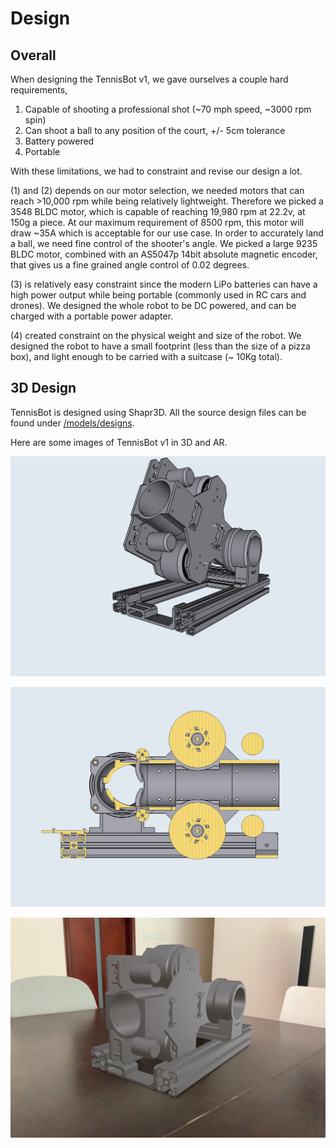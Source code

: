 # Design

## Overall

When designing the TennisBot v1, we gave ourselves a couple hard requirements,

1. Capable of shooting a professional shot (~70 mph speed, ~3000 rpm spin)
2. Can shoot a ball to any position of the court, +/- 5cm tolerance
3. Battery powered
4. Portable

With these limitations, we had to constraint and revise our design a lot.

(1) and (2) depends on our motor selection, we needed motors that can reach >10,000 rpm while being relatively lightweight. Therefore we picked a 3548 BLDC motor, which is capable of reaching 19,980 rpm at 22.2v, at 150g a piece. At our maximum requirement of 8500 rpm, this motor will draw ~35A which is acceptable for our use case. In order to accurately land a ball, we need fine control of the shooter's angle. We picked a large 9235 BLDC motor, combined with an AS5047p 14bit absolute magnetic encoder, that gives us a fine grained angle control of 0.02 degrees.

(3) is relatively easy constraint since the modern LiPo batteries can have a high power output while being portable (commonly used in RC cars and drones). We designed the whole robot to be DC powered, and can be charged with a portable power adapter.

(4) created constraint on the physical weight and size of the robot. We designed the robot to have a small footprint (less than the size of a pizza box), and light enough to be carried with a suitcase (~ 10Kg total).

## 3D Design

TennisBot is designed using Shapr3D. All the source design files can be found under [/models/designs](../models/designs).

Here are some images of TennisBot v1 in 3D and AR.

![3D shooting position](images/3D_shooting_position.png)

![3D cross section](images/3D_cross_section_view.png)

![AR side view](images/AR_side_view.jpg)

